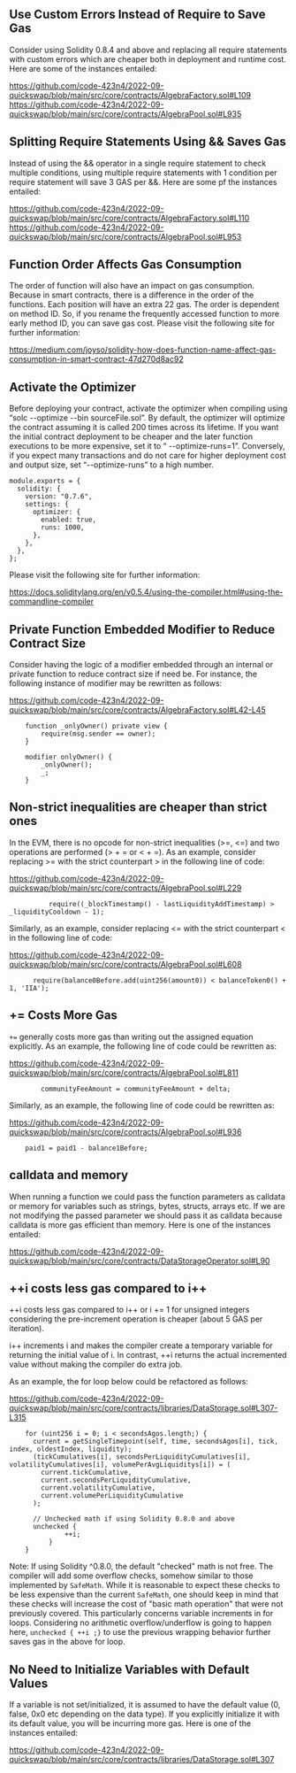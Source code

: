 ## Use Custom Errors Instead of Require to Save Gas
Consider using Solidity 0.8.4 and above and replacing all require statements with custom errors which are cheaper both in deployment and runtime cost. Here are some of the instances entailed:

https://github.com/code-423n4/2022-09-quickswap/blob/main/src/core/contracts/AlgebraFactory.sol#L109
https://github.com/code-423n4/2022-09-quickswap/blob/main/src/core/contracts/AlgebraPool.sol#L935

## Splitting Require Statements Using && Saves Gas
Instead of using the && operator in a single require statement to check multiple conditions, using multiple require statements with 1 condition per require statement will save 3 GAS per &&. Here are some pf the instances entailed:

https://github.com/code-423n4/2022-09-quickswap/blob/main/src/core/contracts/AlgebraFactory.sol#L110
https://github.com/code-423n4/2022-09-quickswap/blob/main/src/core/contracts/AlgebraPool.sol#L953

## Function Order Affects Gas Consumption
The order of function will also have an impact on gas consumption. Because in smart contracts, there is a difference in the order of the functions. Each position will have an extra 22 gas. The order is dependent on method ID. So, if you rename the frequently accessed function to more early method ID, you can save gas cost. Please visit the following site for further information:

https://medium.com/joyso/solidity-how-does-function-name-affect-gas-consumption-in-smart-contract-47d270d8ac92

## Activate the Optimizer
Before deploying your contract, activate the optimizer when compiling using “solc --optimize --bin sourceFile.sol”. By default, the optimizer will optimize the contract assuming it is called 200 times across its lifetime. If you want the initial contract deployment to be cheaper and the later function executions to be more expensive, set it to “ --optimize-runs=1”. Conversely, if you expect many transactions and do not care for higher deployment cost and output size, set “--optimize-runs” to a high number.

```
module.exports = {
  solidity: {
    version: "0.7.6",
    settings: {
      optimizer: {
        enabled: true,
        runs: 1000,
      },
    },
  },
};
```
Please visit the following site for further information:

https://docs.soliditylang.org/en/v0.5.4/using-the-compiler.html#using-the-commandline-compiler

## Private Function Embedded Modifier to Reduce Contract Size
Consider having the logic of a modifier embedded through an internal or private function to reduce contract size if need be. For instance, the following instance of modifier may be rewritten as follows:

https://github.com/code-423n4/2022-09-quickswap/blob/main/src/core/contracts/AlgebraFactory.sol#L42-L45

```
    function _onlyOwner() private view {
        require(msg.sender == owner);
    }

    modifier onlyOwner() {
        _onlyOwner();
        _;
    }
```
## Non-strict inequalities are cheaper than strict ones
In the EVM, there is no opcode for non-strict inequalities (>=, <=) and two operations are performed (> + = or < + =). As an example, consider replacing >= with the strict counterpart > in the following line of code:

https://github.com/code-423n4/2022-09-quickswap/blob/main/src/core/contracts/AlgebraPool.sol#L229

```
          require((_blockTimestamp() - lastLiquidityAddTimestamp) > _liquidityCooldown - 1);
```
Similarly, as an example, consider replacing <= with the strict counterpart < in the following line of code:

https://github.com/code-423n4/2022-09-quickswap/blob/main/src/core/contracts/AlgebraPool.sol#L608

```
      require(balance0Before.add(uint256(amount0)) < balanceToken0() + 1, 'IIA');
```
## += Costs More Gas
`+=` generally costs more gas than writing out the assigned equation explicitly. As an example, the following line of code could be rewritten as:

https://github.com/code-423n4/2022-09-quickswap/blob/main/src/core/contracts/AlgebraPool.sol#L811

```
        communityFeeAmount = communityFeeAmount + delta;
```
Similarly, as an example, the following line of code could be rewritten as:

https://github.com/code-423n4/2022-09-quickswap/blob/main/src/core/contracts/AlgebraPool.sol#L936

```
    paid1 = paid1 - balance1Before;
```
## calldata and memory
When running a function we could pass the function parameters as calldata or memory for variables such as strings, bytes, structs, arrays etc. If we are not modifying the passed parameter we should pass it as calldata because calldata is more gas efficient than memory. Here is one of the instances entailed:

https://github.com/code-423n4/2022-09-quickswap/blob/main/src/core/contracts/DataStorageOperator.sol#L90

## ++i costs less gas compared to i++
++i costs less gas compared to i++ or i += 1 for unsigned integers considering the pre-increment operation is cheaper (about 5 GAS per iteration).

i++ increments i and makes the compiler create a temporary variable for returning the initial value of i. In contrast, ++i returns the actual incremented value without making the compiler do extra job.

As an example, the for loop below could be refactored as follows:

https://github.com/code-423n4/2022-09-quickswap/blob/main/src/core/contracts/libraries/DataStorage.sol#L307-L315

```
    for (uint256 i = 0; i < secondsAgos.length;) {
      current = getSingleTimepoint(self, time, secondsAgos[i], tick, index, oldestIndex, liquidity);
      (tickCumulatives[i], secondsPerLiquidityCumulatives[i], volatilityCumulatives[i], volumePerAvgLiquiditys[i]) = (
        current.tickCumulative,
        current.secondsPerLiquidityCumulative,
        current.volatilityCumulative,
        current.volumePerLiquidityCumulative
      );

      // Unchecked math if using Solidity 0.8.0 and above
      unchecked {
              ++i;
          }
    }
```
Note: If using Solidity ^0.8.0, the default "checked" math is not free. The compiler will add some overflow checks, somehow similar to those implemented by `SafeMath`. While it is reasonable to expect these checks to be less expensive than the current `SafeMath`, one should keep in mind that these checks will increase the cost of "basic math operation" that were not previously covered. This particularly concerns variable increments in for loops. Considering no arithmetic overflow/underflow is going to happen here, `unchecked { ++i ;}` to use the previous wrapping behavior further saves gas in the above for loop.

## No Need to Initialize Variables with Default Values
If a variable is not set/initialized, it is assumed to have the default value (0, false, 0x0 etc depending on the data type). If you explicitly initialize it with its default value, you will be incurring more gas. Here is one of the instances entailed:

https://github.com/code-423n4/2022-09-quickswap/blob/main/src/core/contracts/libraries/DataStorage.sol#L307

